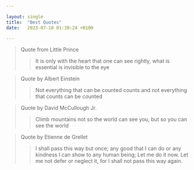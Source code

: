 ```yaml
---

layout: single
title:  "Best Quotes"
date:   2023-07-18 01:30:24 +0100

---
```


> Quote from Little Prince
> >  It is only with the heart that one can see rightly, what is essential is invisible to the eye

> Quote by Albert Einstein
> >  Not everything that can be counted counts and not everything that counts can be counted

> Quote by David McCullough Jr. 
> > Climb mountains not so the world can see you, but so you can see the world

 > Quote by Etienne de Grellet 
> > I shall pass this way but once; any good that I can do or any kindness I can show to any human being; Let me do it now.  Let me not defer or neglect it, for I shall not pass this way again. 
